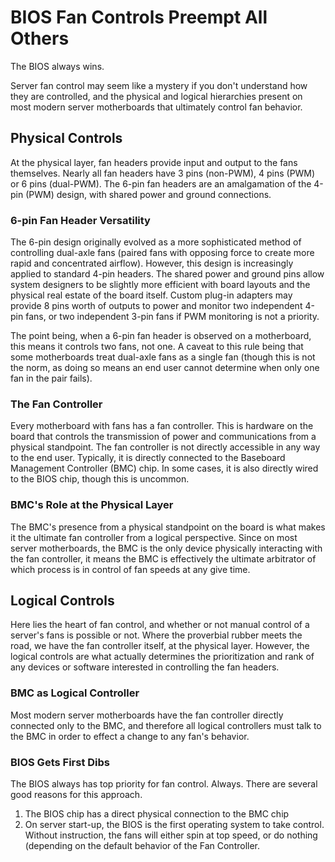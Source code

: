# BIOS Fan Controls Preempt All Others
The BIOS always wins.

Server fan control may seem like a mystery if you don't understand how they are controlled, and the physical and logical hierarchies present on most modern server motherboards that ultimately control fan behavior.

## Physical Controls
At the physical layer, fan headers provide input and output to the fans themselves. Nearly all fan headers have 3 pins (non-PWM), 4 pins (PWM) or 6 pins (dual-PWM). The 6-pin fan headers are an amalgamation of the 4-pin (PWM) design, with shared power and ground connections.

### 6-pin Fan Header Versatility
The 6-pin design originally evolved as a more sophisticated method of controlling dual-axle fans (paired fans with opposing force to create more rapid and concentrated airflow). However, this design is increasingly applied to standard 4-pin headers. The shared power and ground pins allow system designers to be slightly more efficient with board layouts and the physical real estate of the board itself. Custom plug-in adapters may provide 8 pins worth of outputs to power and monitor two independent 4-pin fans, or two independent 3-pin fans if PWM monitoring is not a priority.

The point being, when a 6-pin fan header is observed on a motherboard, this means it controls two fans, not one. A caveat to this rule being that some motherboards treat dual-axle fans as a single fan (though this is not the norm, as doing so means an end user cannot determine when only one fan in the pair fails).

### The Fan Controller
Every motherboard with fans has a fan controller. This is hardware on the board that controls the transmission of power and communications from a physical standpoint. The fan controller is not directly accessible in any way to the end user. Typically, it is directly connected to the Baseboard Management Controller (BMC) chip. In some cases, it is also directly wired to the BIOS chip, though this is uncommon.

### BMC's Role at the Physical Layer
The BMC's presence from a physical standpoint on the board is what makes it the ultimate fan controller from a logical perspective. Since on most server motherboards, the BMC is the only device physically interacting with the fan controller, it means the BMC is effectively the ultimate arbitrator of which process is in control of fan speeds at any give time.

## Logical Controls
Here lies the heart of fan control, and whether or not manual control of a server's fans is possible or not. Where the proverbial rubber meets the road, we have the fan controller itself, at the physical layer. However, the logical controls are what actually determines the prioritization and rank of any devices or software interested in controlling the fan headers.

### BMC as Logical Controller
Most modern server motherboards have the fan controller directly connected only to the BMC, and therefore all logical controllers must talk to the BMC in order to effect a change to any fan's behavior.

### BIOS Gets First Dibs
The BIOS always has top priority for fan control. Always. There are several good reasons for this approach.
1. The BIOS chip has a direct physical connection to the BMC chip
2. On server start-up, the BIOS is the first operating system to take control. Without instruction, the fans will either spin at top speed, or do nothing (depending on the default behavior of the Fan Controller.
